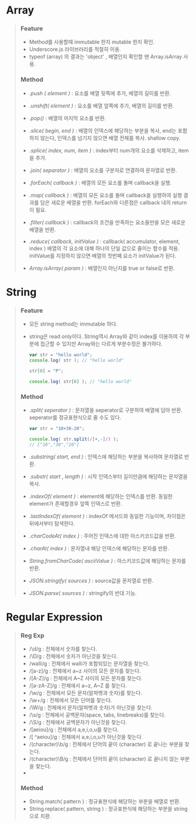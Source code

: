 # Array

> ### Feature
>
> - Method를 사용할때 immutable 한지 mutable 한지 확인.
> - Underscore.js 라이브러리를 적절히 이용.
> - typeof (array) 의 결과는 'object' , 배열인지 확인할 땐 Array.isArray 사용.
>
>
>
> ### Method 
>
> - *.push ( element )*  :  요소를 배열 뒷쪽에 추가, 배열의 길이를 반환.
>
> - *.unshift( element )*  :  요소를 배열 앞쪽에 추가, 배열의 길이를 반환.
>
> - *.pop()*  :  배열의 마지막 요소를 반환.
>
> - *.slice( begin, end )*  :  배열의 인덱스에 해당하는 부분을 복사, end는 포함하지 않는다, 인덱스를 넘기지 않으면 배열 전체를 복사. shallow copy.
>
> - *.splice( index, num, item )*  :  index부터 num개의 요소를 삭제하고, item을 추가.
>
> - *.join( separator )*  :  배열의 요소를 구분자로 연결하여 문자열로 반환.
>
> - *.forEach( callback )*  :  배열의 모든 요소를 돌며 callback을 실행.
>
> - *.map( callback )*  :  배열의 모든 요소를 돌며 callback을 실행하여 실행 결과를 담은 새로운 배열을 반환. forEach와 다른점은 callback 내의 return 이 필요.
>
> - *.filter( callback )*  :  callback의 조건을 만족하는 요소들만을 모은 새로운 배열을 반환.
>
> - *.reduce( callback, initValue )*  :  callback( accumulator, element, index ) 배열의 각 요소에 대해 하나의 단일 값으로 줄이는 함수를 적용. initValue를 지정하지 않으면 배열의 첫번째 요소가 initValue가 된다.
>
> - *Array.isArray( param )*  :  배열인지 아닌지를 true or false로 반환.
>



# String

> ### Feature
>
> - 모든 string method는 immutable 하다.
>
> - string은 read only이다. String역시 Array와 같이 index를 이용하여 각 부분에 접근할 수 있지만 Array와는 다르게 부분수정은 불가하다.
>
>   ```javascript
>   var str = "hello world";
>   console.log( str ); // "hello world"
>   
>   str[0] = "P";
>   
>   console.log( str[0] ); // "hello world"
>   ```
>
>
>
>
> ### Method
>
> - *.split( seperator )*  :  문자열을 seperator로 구분하여 배열에 담아 반환. seperator를 정규표현식으로 줄 수도 있다.
>
>   ```javascript
>   var str = "10+30-20";
>   
>   console.log( str.split(/[+,-]/) );
>   // ["10","30","20"]
>   ```
>
> - *.substring( start, end )*  :  인덱스에 해당하는 부분을 복사하여 문자열로 반환.
>
> - *.substr( start , length )*  :  시작 인덱스부터 길이만큼에 해당하는 문자열을 복사.
>
> - *.indexOf( element )*  :  element에 해당하는 인덱스를 반환. 동일한 element가 존재할경우 앞쪽 인덱스르 반환.
>
> - *.lastIndexOf( element )*  :  indexOf 메서드와 동일한 기능이며, 차이점은 뒤에서부터 탐색한다.
>
> - *.charCodeAt( index )*  :  주어진 인덱스에 대한 아스키코드값을 반환.
>
> - *.charAt( index )*  :  문자열내 해당 인덱스에 해당하는 문자를 반환.
>
> - *String.fromCharCode( asciiValue )*  :  아스키코드값에 해당하는 문자를 반환.
>
> - *JSON.stringify( sources )*  :  source값을 문자열로 반환.
>
> - *JSON.parse( sources )*  :  stringify의 반대 기능.
>



#  Regular Expression

>### Reg Exp
>
>- /\d/g : 전체에서 숫자를 찾는다.
>- /\D/g : 전체에서 숫자가 아닌것을 찾는다.
>- /walli/g : 전체에서 walli가 포함되있는 문자열을 찾는다.
>- /[a-z]/g : 전체에서 a~z 사이의 모든 문자를 찾는다.
>- /[A-Z]/g : 전체에서 A~Z 사이의 모든 문자를 찾는다.
>- /[a-zA-Z]/g : 전체에서 a~z, A~Z 를 찾는다.
>- /\w/g : 전체에서 모든 문자(알파벳과 숫자)를 찾는다.
>- /\w+/g : 전체에서 모든 단어를 찾는다.
>- /\W/g : 전체에서 문자(알파벳과 숫자)가 아닌것을 찾는다.
>- /\s/g : 전체에서 공백문자(space, tabs, linebreaks)를 찾는다.
>- /\S/g : 전체에서 공백문자가 아닌것을 찾는다.
>- /[aeiou]/g : 전체에서 a,e,i,o,u를 찾는다.
>- /[ ^aeiou]/g : 전체에서 a,e,i,o,u가 아닌것을 찾는다.
>- /(character)\b/g : 전체에서 단어의 끝이 (character) 로 끝나는 부분을 찾는다.
>- /(character)\B/g : 전체에서 단어의 끝이 (character) 로 끝나지 않는 부분을 찾는다.
>- 
>
>### Method
>
>- String.match( pattern ) : 정규표현식에 해당하는 부분을 배열로 반환.
>- String.replace( pattern, string ) : 정규표현식에 해당하는 부분을 string으로 치환.